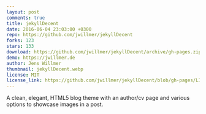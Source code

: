 ```yaml
---
layout: post
comments: true
title: jekyllDecent
date: 2016-06-04 23:03:00 +0300
repo: https://github.com/jwillmer/jekyllDecent
forks: 123
stars: 133
download: https://github.com/jwillmer/jekyllDecent/archive/gh-pages.zip
demo: https://jwillmer.de
author: Jens Willmer
thumbnail: jekyllDecent.webp
license: MIT
license_link: https://github.com/jwillmer/jekyllDecent/blob/gh-pages/LICENSE
---
```


A clean, elegant, HTML5 blog theme with an author/cv page and various options to showcase images in a post.
